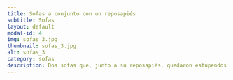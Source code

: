 ```yaml
---
title: Sofas a conjunto con un reposapiés
subtitle: Sofas
layout: default
modal-id: 4
img: sofas_3.jpg
thumbnail: sofas_3.jpg
alt: sofas_3
category: sofas
description: Dos sofas que, junto a su reposapiés, quedaron estupendos al lado de su mesita.
---
```

